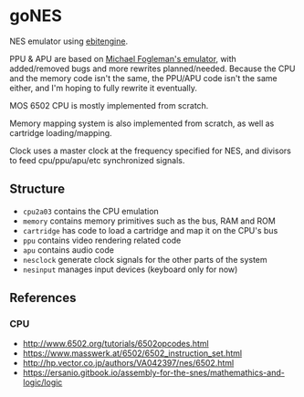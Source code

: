 # goNES

NES emulator using [ebitengine](https://ebitengine.org/).

PPU & APU are based on [Michael Fogleman's emulator](https://github.com/fogleman/nes), with added/removed bugs and more rewrites planned/needed. Because the CPU and the memory code isn't the same, the PPU/APU code isn't the same either, and I'm hoping to fully rewrite it eventually.

MOS 6502 CPU is mostly implemented from scratch.

Memory mapping system is also implemented from scratch, as well as cartridge loading/mapping.

Clock uses a master clock at the frequency specified for NES, and divisors to feed cpu/ppu/apu/etc synchronized signals.

## Structure

* `cpu2a03` contains the CPU emulation
* `memory` contains memory primitives such as the bus, RAM and ROM
* `cartridge` has code to load a cartridge and map it on the CPU's bus
* `ppu` contains video rendering related code
* `apu` contains audio code
* `nesclock` generate clock signals for the other parts of the system
* `nesinput` manages input devices (keyboard only for now)

## References

### CPU

* http://www.6502.org/tutorials/6502opcodes.html
* https://www.masswerk.at/6502/6502_instruction_set.html
* http://hp.vector.co.jp/authors/VA042397/nes/6502.html
* https://ersanio.gitbook.io/assembly-for-the-snes/mathemathics-and-logic/logic
